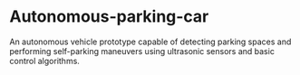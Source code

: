 # Autonomous-parking-car
An autonomous vehicle prototype capable of detecting parking spaces and performing self-parking maneuvers using ultrasonic sensors and basic control algorithms.
